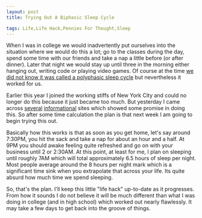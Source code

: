 ```yaml
---
layout: post
title: Trying Out A Biphasic Sleep Cycle

tags: Life,Life Hack,Pennies For Thought,Sleep
---
```

When I was in college we would inadvertently put ourselves into the situation where we would do this a lot; go to the classes during the day, spend some time with our friends and take a nap a little before (or after dinner). Later that night we would stay up until three in the morning either hanging out, writing code or playing video games. Of course at the time <a href="http://en.wikipedia.org/wiki/Polyphasic_sleep">we did not know it was called a polyphasic sleep cycle</a> but nevertheless it worked for us.

Earlier this year I joined the working stiffs of New York City and could no longer do this because it just became too much. But yesterday I came across <a href="http://lifehacker.com/5302591/implement-advanced-siestas-for-improved-sleep">several</a> <a href="http://www.stevepavlina.com/forums/health-fitness/1638-switching-biphasic-sleeping-start-here.html">informational</a> sites which showed some promise in doing this. So after some time calculation the plan is that next week I am going to begin trying this out.

Basically how this works is that as soon as you get home, let's say around 7:30PM, you hit the sack and take a nap for about an hour and a half. At 9PM you should awake feeling quite refreshed and go on with your business until 2 or 2:30AM. At this point, at least for me, I plan on sleeping until roughly 7AM which will total approximately 6.5 hours of sleep per night. Most people average around the 8 hours per night mark which is a significant time sink when you extrapolate that across your life. Its quite absurd how much time we spend sleeping.

So, that's the plan. I'll keep this little "life hack" up-to-date as it progresses. From how it sounds I do not believe it will be much different than what I was doing in college (and in high school) which worked out nearly flawlessly. It may take a few days to get back into the groove of things. 
